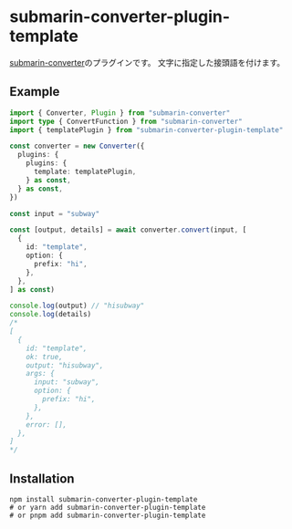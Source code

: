 # submarin-converter-plugin-template

[submarin-converter](https://github.com/souhait0614/submarin-converter)のプラグインです。
文字に指定した接頭語を付けます。

## Example

```typescript
import { Converter, Plugin } from "submarin-converter"
import type { ConvertFunction } from "submarin-converter"
import { templatePlugin } from "submarin-converter-plugin-template"

const converter = new Converter({
  plugins: {
    plugins: {
      template: templatePlugin,
    } as const,
  } as const,
})

const input = "subway"

const [output, details] = await converter.convert(input, [
  {
    id: "template",
    option: {
      prefix: "hi",
    },
  },
] as const)

console.log(output) // "hisubway"
console.log(details)
/*
[
  {
    id: "template",
    ok: true,
    output: "hisubway",
    args: {
      input: "subway",
      option: {
        prefix: "hi",
      },
    },
    error: [],
  },
]
*/
```

## Installation

```shell
npm install submarin-converter-plugin-template
# or yarn add submarin-converter-plugin-template
# or pnpm add submarin-converter-plugin-template
```
